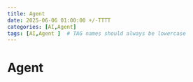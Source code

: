 ```yaml
---
title: Agent
date: 2025-06-06 01:00:00 +/-TTTT
categories: [AI,Agent]
tags: [AI,Agent ]  # TAG names should always be lowercase
---
```

# Agent

